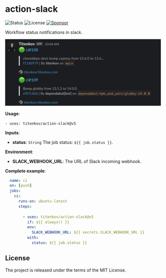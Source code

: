 # action-slack

![Status](https://img.shields.io/badge/status-active-blue.svg?logo=git)
![License](https://img.shields.io/badge/license-mit-blue.svg?logo=open-source-initiative)
[![Sponsor](https://img.shields.io/badge/sponsor-titenkov-blue.svg?logo=github-sponsors&style=social)](https://github.com/sponsors/titenkov)

Workflow status notifications in slack.

![Screenshot](screenshot-v5.png 'Screenshot')

**Usage**:

`- uses: titenkov/action-slack@v5`

**Inputs**:

- **status**: `String`
  The job status: `${{ job.status }}`.

**Environment**:

- **SLACK_WEBHOOK_URL**:
  The URL of Slack incoming webhook.

**Complete example**:

```yaml
  name: ci
  on: [push]
  jobs:
    ci:
      runs-on: ubuntu-latest
      steps:

        - uses: titenkov/action-slack@v5
          if: ${{ always() }}
          env:
            SLACK_WEBHOOK_URL: ${{ secrets.SLACK_WEBHOOK_URL }}
          with:
            status: ${{ job.status }}
```

## License
The project is released under the terms of the MIT License.

